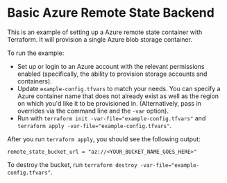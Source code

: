 # Basic Azure Remote State Backend

This is an example of setting up a Azure remote state container with Terraform. It
will provision a single Azure blob storage container.

To run the example:

- Set up or login to an Azure account with the relevant permissions enabled
  (specifically, the ability to provision storage accounts and containers).
- Update `example-config.tfvars` to match your needs. You can specify a Azure
  container name that does not already exist as well as the region on which you'd
  like it to be provisioned in.
  (Alternatively, pass in overrides via the command line and the `-var` option).
- Run with `terraform init -var-file="example-config.tfvars"` and `terraform
  apply -var-file="example-config.tfvars"`.

After you run `terraform apply`, you should see the following output:

```
remote_state_bucket_url = "az://<YOUR_BUCKET_NAME_GOES_HERE>"
```

To destroy the bucket, run `terraform destroy -var-file="example-config.tfvars"`.
